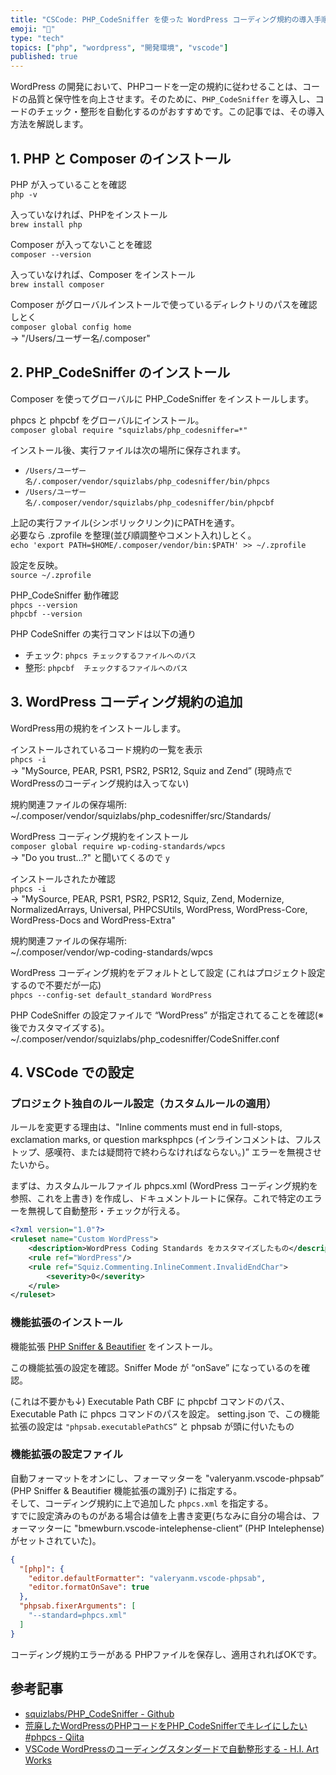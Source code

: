 ```yaml
---
title: "CSCode: PHP_CodeSniffer を使った WordPress コーディング規約の導入手順"
emoji: "🐸"
type: "tech"
topics: ["php", "wordpress", "開発環境", "vscode"]
published: true
---
```


WordPress の開発において、PHPコードを一定の規約に従わせることは、コードの品質と保守性を向上させます。そのために、`PHP_CodeSniffer` を導入し、コードのチェック・整形を自動化するのがおすすめです。この記事では、その導入方法を解説します。

## 1. PHP と Composer のインストール

PHP が入っていることを確認  
`php -v`

入っていなければ、PHPをインストール  
`brew install php`

Composer が入ってないことを確認  
`composer --version`

入っていなければ、Composer をインストール  
`brew install composer`

Composer がグローバルインストールで使っているディレクトリのパスを確認しとく  
`composer global config home`  
→ "/Users/ユーザー名/.composer"

## 2. PHP_CodeSniffer のインストール

Composer を使ってグローバルに PHP_CodeSniffer をインストールします。

phpcs と phpcbf をグローバルにインストール。  
`composer global require "squizlabs/php_codesniffer=*"`

インストール後、実行ファイルは次の場所に保存されます。

- `/Users/ユーザー名/.composer/vendor/squizlabs/php_codesniffer/bin/phpcs`
- `/Users/ユーザー名/.composer/vendor/squizlabs/php_codesniffer/bin/phpcbf`

上記の実行ファイル(シンボリックリンク)にPATHを通す。  
必要なら .zprofile を整理(並び順調整やコメント入れ)しとく。  
`echo 'export PATH=$HOME/.composer/vendor/bin:$PATH' >> ~/.zprofile`

設定を反映。  
`source ~/.zprofile`

PHP_CodeSniffer 動作確認  
`phpcs --version`  
`phpcbf --version`

PHP CodeSniffer の実行コマンドは以下の通り

- チェック: `phpcs チェックするファイルへのパス`
- 整形: `phpcbf  チェックするファイルへのパス`

## 3. WordPress コーディング規約の追加

WordPress用の規約をインストールします。

インストールされているコード規約の一覧を表示  
`phpcs -i`  
→ "MySource, PEAR, PSR1, PSR2, PSR12, Squiz and Zend” (現時点でWordPressのコーディング規約は入ってない)

規約関連ファイルの保存場所:  
~/.composer/vendor/squizlabs/php_codesniffer/src/Standards/

WordPress コーディング規約をインストール  
`composer global require wp-coding-standards/wpcs`  
→ "Do you trust…?" と聞いてくるので `y`

インストールされたか確認  
`phpcs -i`  
→ "MySource, PEAR, PSR1, PSR2, PSR12, Squiz, Zend, Modernize, NormalizedArrays, Universal, PHPCSUtils, WordPress, WordPress-Core, WordPress-Docs and WordPress-Extra"

規約関連ファイルの保存場所:  
~/.composer/vendor/wp-coding-standards/wpcs

WordPress コーディング規約をデフォルトとして設定 (これはプロジェクト設定するので不要だが一応)  
`phpcs --config-set default_standard WordPress`

PHP CodeSniffer の設定ファイルで “WordPress” が指定されてることを確認(※後でカスタマイズする)。  
~/.composer/vendor/squizlabs/php_codesniffer/CodeSniffer.conf

## 4. VSCode での設定

### プロジェクト独自のルール設定（カスタムルールの適用）

ルールを変更する理由は、"Inline comments must end in full-stops, exclamation marks, or question marksphpcs (インラインコメントは、フルストップ、感嘆符、または疑問符で終わらなければならない。)” エラーを無視させたいから。

まずは、カスタムルールファイル phpcs.xml (WordPress コーディング規約を参照、これを上書き) を作成し、ドキュメントルートに保存。これで特定のエラーを無視して自動整形・チェックが行える。

```phpcs.xml
<?xml version="1.0"?>
<ruleset name="Custom WordPress">
    <description>WordPress Coding Standards をカスタマイズしたもの</description>
    <rule ref="WordPress"/>
    <rule ref="Squiz.Commenting.InlineComment.InvalidEndChar">
        <severity>0</severity>
    </rule>
</ruleset>
```

### 機能拡張のインストール

機能拡張 [PHP Sniffer & Beautifier](https://marketplace.visualstudio.com/items?itemName=ValeryanM.vscode-phpsab) をインストール。

この機能拡張の設定を確認。Sniffer Mode が “onSave” になっているのを確認。

(これは不要かも↓)
Executable Path CBF に phpcbf コマンドのパス、Executable Path に phpcs コマンドのパスを設定。  setting.json で、この機能拡張の設定は `"phpsab.executablePathCS”` と phpsab が頭に付いたもの

### 機能拡張の設定ファイル

自動フォーマットをオンにし、フォーマッターを "valeryanm.vscode-phpsab” (PHP Sniffer & Beautifier 機能拡張の識別子) に指定する。  
そして、コーディング規約に上で追加した `phpcs.xml` を指定する。  
すでに設定済みのものがある場合は値を上書き変更(ちなみに自分の場合は、フォーマッターに "bmewburn.vscode-intelephense-client” (PHP Intelephense) がセットされていた)。

```setting.json
{
  "[php]": {
    "editor.defaultFormatter": "valeryanm.vscode-phpsab",
    "editor.formatOnSave": true
  },
  "phpsab.fixerArguments": [
    "--standard=phpcs.xml"
  ]
}
```

コーディング規約エラーがある PHPファイルを保存し、適用されればOKです。

## 参考記事

- [squizlabs/PHP_CodeSniffer - Github](https://github.com/squizlabs/PHP_CodeSniffer)
- [荒廃したWordPressのPHPコードをPHP_CodeSnifferでキレイにしたい #phpcs - Qiita](https://qiita.com/shin_m/items/a52530b40e1b868bd438)
- [VSCode WordPressのコーディングスタンダードで自動整形する - H.I. Art Works](https://tech.hi-works.com/webcreative/1064)
